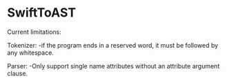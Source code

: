 # SwiftToAST

Current limitations:

Tokenizer:
-if the program ends in a reserved word, it must be followed by any whitespace.

Parser:
-Only support single name attributes without an attribute argument clause.